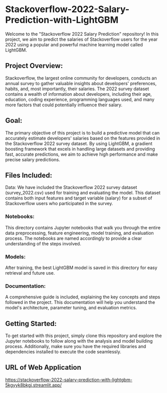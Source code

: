 # Stackoverflow-2022-Salary-Prediction-with-LightGBM
Welcome to the "Stackoverflow 2022 Salary Prediction" repository! In this project, we aim to predict the salaries of Stackoverflow users for the year 2022 using a popular and powerful machine learning model called LightGBM.

## Project Overview:
Stackoverflow, the largest online community for developers, conducts an annual survey to gather valuable insights about developers' preferences, habits, and, most importantly, their salaries. The 2022 survey dataset contains a wealth of information about developers, including their age, education, coding experience, programming languages used, and many more factors that could potentially influence their salary.

## Goal:
The primary objective of this project is to build a predictive model that can accurately estimate developers' salaries based on the features provided in the Stackoverflow 2022 survey dataset. By using LightGBM, a gradient boosting framework that excels in handling large datasets and providing fast, accurate predictions, we aim to achieve high performance and make precise salary predictions.

## Files Included:

Data: We have included the Stackoverflow 2022 survey dataset (survey_2022.csv) used for training and evaluating the model. This dataset contains both input features and target variable (salary) for a subset of Stackoverflow users who participated in the survey.

### Notebooks: 
This directory contains Jupyter notebooks that walk you through the entire data preprocessing, feature engineering, model training, and evaluation process. The notebooks are named accordingly to provide a clear understanding of the steps involved.

### Models: 
After training, the best LightGBM model is saved in this directory for easy retrieval and future use.

### Documentation: 
A comprehensive guide is included, explaining the key concepts and steps followed in the project. This documentation will help you understand the model's architecture, parameter tuning, and evaluation metrics.

## Getting Started:
To get started with this project, simply clone this repository and explore the Jupyter notebooks to follow along with the analysis and model building process. Additionally, make sure you have the required libraries and dependencies installed to execute the code seamlessly.

## URL of Web Application
https://stackoverflow-2022-salary-prediction-with-lightgbm-5kgyyk8bkgj.streamlit.app/
